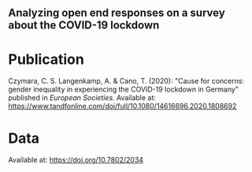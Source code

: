 ## Analyzing open end responses on a survey about the COVID-19 lockdown

# Publication
Czymara, C. S. Langenkamp, A. & Cano, T. (2020): "Cause for concerns: gender inequality in experiencing the COVID-19 lockdown in Germany" published in *European Societies*. Available at: https://www.tandfonline.com/doi/full/10.1080/14616696.2020.1808692

# Data
Available at: https://doi.org/10.7802/2034
